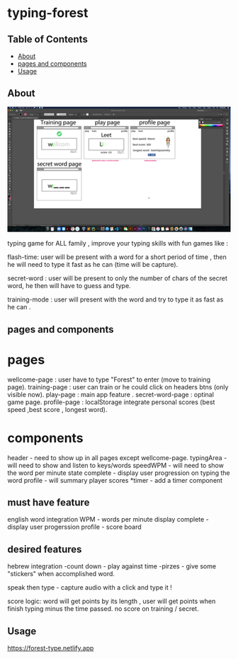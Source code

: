 # typing-forest

## Table of Contents

- [About](#about)
- [pages and components](#getting_started)
- [Usage](#usage)

## About <a name = "about"></a>

![alt text](https://github.com/ibarkay/Typeing-Forest/blob/master/%D7%A6%D7%99%D7%9C%D7%95%D7%9D%20%D7%9E%D7%A1%D7%9A%202021-04-01%20%D7%91-14.53.18.png)

typing game for ALL family , improve your typing skills with fun games like :

flash-time: user will be present with a word for a short period of time , then he will need to type it fast as he can (time will be capture).

secret-word : user will be present to only the number of chars of the secret word, he then will have to guess and type.

training-mode : user will present with the word and try to type it as fast as he can .

## pages and components <a name = "getting_started"></a>

# pages

wellcome-page : user have to type "Forest" to enter (move to training page).
training-page : user can train or he could click on headers btns (only visible now).
play-page : main app feature .
secret-word-page : optinal game page.
profile-page : localStorage integrate personal scores (best speed ,best score , longest word).

# components

header - need to show up in all pages except wellcome-page. typingArea - will need to show and listen to keys/words speedWPM - will need to show the word per minute state complete - display user progression on typing the word profile - will summary player scores \*timer - add a timer component

## must have feature

english word integration
WPM - words per minute display
complete - display user progerssion
profile - score board

## desired features

hebrew integration -count down - play against time -pirzes - give some "stickers" when accomplished word.

speak then type - capture audio with a click and type it !

score logic: word will get points by its length , user will get points when finish typing minus the time passed. no score on training / secret.

## Usage <a name = "usage"></a>

https://forest-type.netlify.app
